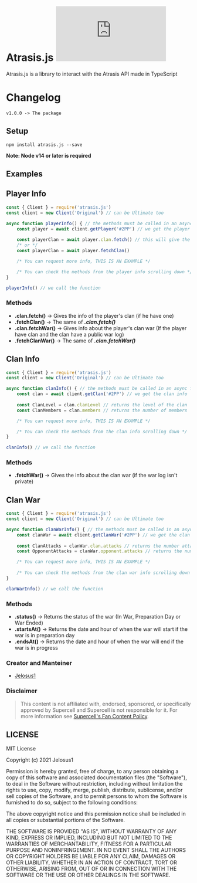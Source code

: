 # Atrasis.js ![npm](https://img.shields.io/npm/v/atrasis.js)
Atrasis.js is a library to interact with the Atrasis API made in TypeScript

# Changelog
```
v1.0.0 -> The package
```

## Setup
```npm
npm install atrasis.js --save
```
**Note: Node v14 or later is required**

## Examples
## Player Info
```js
const { Client } = require('atrasis.js')
const client = new Client('Original') // can be Ultimate too

async function playerInfo() { // the methods must be called in an async function
	const player = await client.getPlayer('#2PP') // we get the player info
	
	const playerClan = await player.clan.fetch() // this will give the info of the player's clan
	/* or */
	const playerClan = await player.fetchClan()

	/* You can request more info, THIS IS AN EXAMPLE */	

	/* You can check the methods from the player info scrolling down */
}

playerInfo() // we call the function
```

### Methods
- **.clan.fetch()** -> Gives the info of the player's clan (if he have one)
- **.fetchClan()** -> The same of **_.clan.fetch()_**
- **.clan.fetchWar()** -> Gives info about the player's clan war (If the player have clan and the clan have a public war log)
- **.fetchClanWar()** -> The same of **_.clan.fetchWar()_**

## Clan Info
```js
const { Client } = require('atrasis.js')
const client = new Client('Original') // can be Ultimate too

async function clanInfo() { // the methods must be called in an async function
	const clan = await client.getClan('#2PP') // we get the clan info
	
	const ClanLevel = clan.clanLevel // returns the level of the clan
	const ClanMembers = clan.members // returns the number of members

	/* You can request more info, THIS IS AN EXAMPLE */	

	/* You can check the methods from the clan info scrolling down */
}

clanInfo() // we call the function
```

### Methods
- **.fetchWar()** -> Gives the info about the clan war (if the war log isn't private)

## Clan War
```js
const { Client } = require('atrasis.js')
const client = new Client('Original') // can be Ultimate too

async function clanWarInfo() { // the methods must be called in an async function
	const clanWar = await client.getClanWar('#2PP') // we get the clan war info
	
	const ClanAttacks = clanWar.clan.attacks // returns the number attacks of the clan
	const OpponentAttacks = clanWar.opponent.attacks // returns the number attacks of the opponent

	/* You can request more info, THIS IS AN EXAMPLE */
	
	/* You can check the methods from the clan war info scrolling down */
}

clanWarInfo() // we call the function
```

### Methods
- **.status()** -> Returns the status of the war (In War, Preparation Day or War Ended)
- **.startsAt()** -> Returns the date and hour of when the war will start if the war is in preparation day
- **.endsAt()** -> Returns the date and hour of when the war will end if the war is in progress

### Creator and Manteiner
- [Jelosus1](https://github.com/Jelosus2/)

### Disclaimer
> This content is not affiliated with, endorsed, sponsored, or specifically approved by Supercell and Supercell is not responsible for it. For more information see [Supercell's Fan Content Policy](https://supercell.com/en/fan-content-policy/).

## LICENSE

MIT License

Copyright (c) 2021 Jelosus1

Permission is hereby granted, free of charge, to any person obtaining a copy of this software and associated documentation files (the "Software"), to deal in the Software without restriction, including without limitation the rights to use, copy, modify, merge, publish, distribute, sublicense, and/or sell copies of the Software, and to permit persons to whom the Software is furnished to do so, subject to the following conditions:

The above copyright notice and this permission notice shall be included in all copies or substantial portions of the Software.

THE SOFTWARE IS PROVIDED "AS IS", WITHOUT WARRANTY OF ANY KIND, EXPRESS OR IMPLIED, INCLUDING BUT NOT LIMITED TO THE WARRANTIES OF MERCHANTABILITY, FITNESS FOR A PARTICULAR PURPOSE AND NONINFRINGEMENT. IN NO EVENT SHALL THE AUTHORS OR COPYRIGHT HOLDERS BE LIABLE FOR ANY CLAIM, DAMAGES OR OTHER LIABILITY, WHETHER IN AN ACTION OF CONTRACT, TORT OR OTHERWISE, ARISING FROM, OUT OF OR IN CONNECTION WITH THE SOFTWARE OR THE USE OR OTHER DEALINGS IN THE SOFTWARE.
